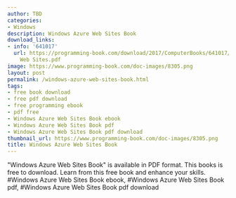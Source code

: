 ```yaml
---
author: TBD
categories:
- Windows
description: Windows Azure Web Sites Book
download_links:
- info: '641017'
  url: https://programming-book.com/download/2017/ComputerBooks/641017/Windows Azure
    Web Sites.pdf
image: https://www.programming-book.com/doc-images/8305.png
layout: post
permalink: /windows-azure-web-sites-book.html
tags:
- free book download
- free pdf download
- free programming ebook
- pdf free
- Windows Azure Web Sites Book ebook
- Windows Azure Web Sites Book pdf
- Windows Azure Web Sites Book pdf download
thumbnail_url: https://www.programming-book.com/doc-images/8305.png
title: Windows Azure Web Sites Book
---
```


 
<div class="item-desc text-justify">
  "Windows Azure Web Sites Book" is available in PDF format. This books is free to download. Learn from this free book and enhance your skills.
  <br>
  #Windows Azure Web Sites Book ebook, #Windows Azure Web Sites Book pdf, #Windows Azure Web Sites Book pdf download
</div>